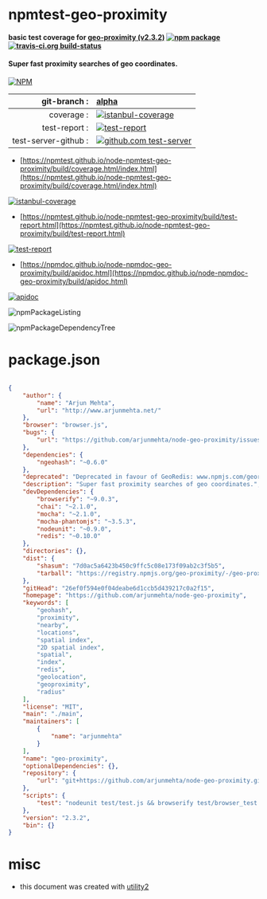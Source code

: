 # npmtest-geo-proximity

#### basic test coverage for  [geo-proximity (v2.3.2)](https://github.com/arjunmehta/node-geo-proximity)  [![npm package](https://img.shields.io/npm/v/npmtest-geo-proximity.svg?style=flat-square)](https://www.npmjs.org/package/npmtest-geo-proximity) [![travis-ci.org build-status](https://api.travis-ci.org/npmtest/node-npmtest-geo-proximity.svg)](https://travis-ci.org/npmtest/node-npmtest-geo-proximity)

#### Super fast proximity searches of geo coordinates.

[![NPM](https://nodei.co/npm/geo-proximity.png?downloads=true&downloadRank=true&stars=true)](https://www.npmjs.com/package/geo-proximity)

| git-branch : | [alpha](https://github.com/npmtest/node-npmtest-geo-proximity/tree/alpha)|
|--:|:--|
| coverage : | [![istanbul-coverage](https://npmtest.github.io/node-npmtest-geo-proximity/build/coverage.badge.svg)](https://npmtest.github.io/node-npmtest-geo-proximity/build/coverage.html/index.html)|
| test-report : | [![test-report](https://npmtest.github.io/node-npmtest-geo-proximity/build/test-report.badge.svg)](https://npmtest.github.io/node-npmtest-geo-proximity/build/test-report.html)|
| test-server-github : | [![github.com test-server](https://npmtest.github.io/node-npmtest-geo-proximity/GitHub-Mark-32px.png)](https://npmtest.github.io/node-npmtest-geo-proximity/build/app/index.html) | | build-artifacts : | [![build-artifacts](https://npmtest.github.io/node-npmtest-geo-proximity/glyphicons_144_folder_open.png)](https://github.com/npmtest/node-npmtest-geo-proximity/tree/gh-pages/build)|

- [https://npmtest.github.io/node-npmtest-geo-proximity/build/coverage.html/index.html](https://npmtest.github.io/node-npmtest-geo-proximity/build/coverage.html/index.html)

[![istanbul-coverage](https://npmtest.github.io/node-npmtest-geo-proximity/build/screenCapture.buildCi.browser.%252Ftmp%252Fbuild%252Fcoverage.lib.html.png)](https://npmtest.github.io/node-npmtest-geo-proximity/build/coverage.html/index.html)

- [https://npmtest.github.io/node-npmtest-geo-proximity/build/test-report.html](https://npmtest.github.io/node-npmtest-geo-proximity/build/test-report.html)

[![test-report](https://npmtest.github.io/node-npmtest-geo-proximity/build/screenCapture.buildCi.browser.%252Ftmp%252Fbuild%252Ftest-report.html.png)](https://npmtest.github.io/node-npmtest-geo-proximity/build/test-report.html)

- [https://npmdoc.github.io/node-npmdoc-geo-proximity/build/apidoc.html](https://npmdoc.github.io/node-npmdoc-geo-proximity/build/apidoc.html)

[![apidoc](https://npmdoc.github.io/node-npmdoc-geo-proximity/build/screenCapture.buildCi.browser.%252Ftmp%252Fbuild%252Fapidoc.html.png)](https://npmdoc.github.io/node-npmdoc-geo-proximity/build/apidoc.html)

![npmPackageListing](https://npmtest.github.io/node-npmtest-geo-proximity/build/screenCapture.npmPackageListing.svg)

![npmPackageDependencyTree](https://npmtest.github.io/node-npmtest-geo-proximity/build/screenCapture.npmPackageDependencyTree.svg)



# package.json

```json

{
    "author": {
        "name": "Arjun Mehta",
        "url": "http://www.arjunmehta.net/"
    },
    "browser": "browser.js",
    "bugs": {
        "url": "https://github.com/arjunmehta/node-geo-proximity/issues"
    },
    "dependencies": {
        "ngeohash": "~0.6.0"
    },
    "deprecated": "Deprecated in favour of GeoRedis: www.npmjs.com/georedis | github.com/arjunmehta/node-georedis",
    "description": "Super fast proximity searches of geo coordinates.",
    "devDependencies": {
        "browserify": "~9.0.3",
        "chai": "~2.1.0",
        "mocha": "~2.1.0",
        "mocha-phantomjs": "~3.5.3",
        "nodeunit": "~0.9.0",
        "redis": "~0.10.0"
    },
    "directories": {},
    "dist": {
        "shasum": "7d0ac5a6423b450c9ffc5c08e173f09ab2c3f5b5",
        "tarball": "https://registry.npmjs.org/geo-proximity/-/geo-proximity-2.3.2.tgz"
    },
    "gitHead": "26ef0f594e0f04deabe6d1ccb5d439217c0a2f15",
    "homepage": "https://github.com/arjunmehta/node-geo-proximity",
    "keywords": [
        "geohash",
        "proximity",
        "nearby",
        "locations",
        "spatial index",
        "2D spatial index",
        "spatial",
        "index",
        "redis",
        "geolocation",
        "geoproximity",
        "radius"
    ],
    "license": "MIT",
    "main": "./main",
    "maintainers": [
        {
            "name": "arjunmehta"
        }
    ],
    "name": "geo-proximity",
    "optionalDependencies": {},
    "repository": {
        "url": "git+https://github.com/arjunmehta/node-geo-proximity.git"
    },
    "scripts": {
        "test": "nodeunit test/test.js && browserify test/browser_test.js -o test/browser_test_compiled.js && echo '\n  Testing in Browser' && mocha-phantomjs test/browser.html"
    },
    "version": "2.3.2",
    "bin": {}
}
```



# misc
- this document was created with [utility2](https://github.com/kaizhu256/node-utility2)
